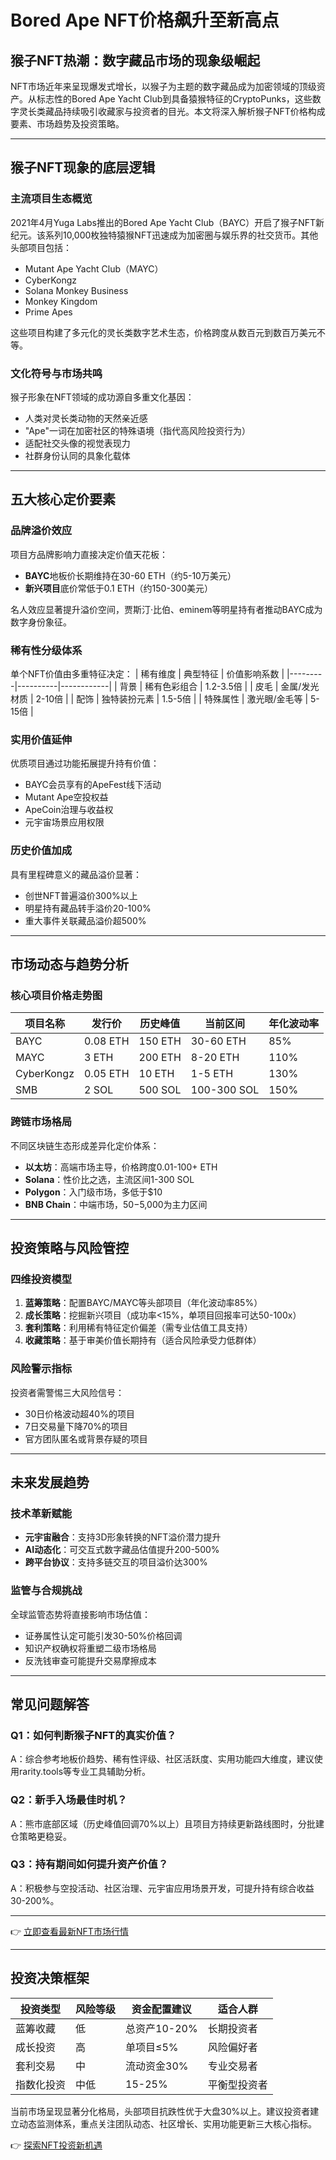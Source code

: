 # Bored Ape NFT价格飙升至新高点

## 猴子NFT热潮：数字藏品市场的现象级崛起

NFT市场近年来呈现爆发式增长，以猴子为主题的数字藏品成为加密领域的顶级资产。从标志性的Bored Ape Yacht Club到具备猿猴特征的CryptoPunks，这些数字灵长类藏品持续吸引收藏家与投资者的目光。本文将深入解析猴子NFT价格构成要素、市场趋势及投资策略。

---

## 猴子NFT现象的底层逻辑

### 主流项目生态概览
2021年4月Yuga Labs推出的Bored Ape Yacht Club（BAYC）开启了猴子NFT新纪元。该系列10,000枚独特猿猴NFT迅速成为加密圈与娱乐界的社交货币。其他头部项目包括：
- Mutant Ape Yacht Club（MAYC）
- CyberKongz
- Solana Monkey Business
- Monkey Kingdom
- Prime Apes

这些项目构建了多元化的灵长类数字艺术生态，价格跨度从数百元到数百万美元不等。

### 文化符号与市场共鸣
猴子形象在NFT领域的成功源自多重文化基因：
- 人类对灵长类动物的天然亲近感
- "Ape"一词在加密社区的特殊语境（指代高风险投资行为）
- 适配社交头像的视觉表现力
- 社群身份认同的具象化载体

---

## 五大核心定价要素

### 品牌溢价效应
项目方品牌影响力直接决定价值天花板：
- **BAYC**地板价长期维持在30-60 ETH（约5-10万美元）
- **新兴项目**底价常低于0.1 ETH（约150-300美元）

名人效应显著提升溢价空间，贾斯汀·比伯、eminem等明星持有者推动BAYC成为数字身份象征。

### 稀有性分级体系
单个NFT价值由多重特征决定：
| 稀有维度 | 典型特征 | 价值影响系数 |
|---------|----------|------------|
| 背景 | 稀有色彩组合 | 1.2-3.5倍 |
| 皮毛 | 金属/发光材质 | 2-10倍 |
| 配饰 | 独特装扮元素 | 1.5-5倍 |
| 特殊属性 | 激光眼/金毛等 | 5-15倍 |

### 实用价值延伸
优质项目通过功能拓展提升持有价值：
- BAYC会员享有的ApeFest线下活动
- Mutant Ape空投权益
- ApeCoin治理与收益权
- 元宇宙场景应用权限

### 历史价值加成
具有里程碑意义的藏品溢价显著：
- 创世NFT普遍溢价300%以上
- 明星持有藏品转手溢价20-100%
- 重大事件关联藏品溢价超500%

---

## 市场动态与趋势分析

### 核心项目价格走势图
| 项目名称 | 发行价 | 历史峰值 | 当前区间 | 年化波动率 |
|---------|--------|----------|----------|------------|
| BAYC | 0.08 ETH | 150 ETH | 30-60 ETH | 85% |
| MAYC | 3 ETH | 200 ETH | 8-20 ETH | 110% |
| CyberKongz | 0.05 ETH | 10 ETH | 1-5 ETH | 130% |
| SMB | 2 SOL | 500 SOL | 100-300 SOL | 150% |

### 跨链市场格局
不同区块链生态形成差异化定价体系：
- **以太坊**：高端市场主导，价格跨度0.01-100+ ETH
- **Solana**：性价比之选，主流区间1-300 SOL
- **Polygon**：入门级市场，多低于$10
- **BNB Chain**：中端市场，$50-$5,000为主力区间

---

## 投资策略与风险管控

### 四维投资模型
1. **蓝筹策略**：配置BAYC/MAYC等头部项目（年化波动率85%）
2. **成长策略**：挖掘新兴项目（成功率<15%，单项目回报率可达50-100x）
3. **套利策略**：利用稀有特征定价偏差（需专业估值工具支持）
4. **收藏策略**：基于审美价值长期持有（适合风险承受力低群体）

### 风险警示指标
投资者需警惕三大风险信号：
- 30日价格波动超40%的项目
- 7日交易量下降70%的项目
- 官方团队匿名或背景存疑的项目

---

## 未来发展趋势

### 技术革新赋能
- **元宇宙融合**：支持3D形象转换的NFT溢价潜力提升
- **AI动态化**：可交互式数字藏品估值提升200-500%
- **跨平台协议**：支持多链交互的项目溢价达300%

### 监管与合规挑战
全球监管态势将直接影响市场估值：
- 证券属性认定可能引发30-50%价格回调
- 知识产权确权将重塑二级市场格局
- 反洗钱审查可能提升交易摩擦成本

---

## 常见问题解答

### Q1：如何判断猴子NFT的真实价值？
A：综合参考地板价趋势、稀有性评级、社区活跃度、实用功能四大维度，建议使用rarity.tools等专业工具辅助分析。

### Q2：新手入场最佳时机？
A：熊市底部区域（历史峰值回调70%以上）且项目方持续更新路线图时，分批建仓策略更稳妥。

### Q3：持有期间如何提升资产价值？
A：积极参与空投活动、社区治理、元宇宙应用场景开发，可提升持有综合收益30-200%。

---

👉 [立即查看最新NFT市场行情](https://bit.ly/okx_welcome)

---

## 投资决策框架

| 投资类型 | 风险等级 | 资金配置建议 | 适合人群 |
|---------|----------|--------------|----------|
| 蓝筹收藏 | 低 | 总资产10-20% | 长期投资者 |
| 成长投资 | 高 | 单项目≤5% | 风险偏好者 |
| 套利交易 | 中 | 流动资金30% | 专业交易者 |
| 指数化投资 | 中低 | 15-25% | 平衡型投资者 |

当前市场呈现显著分化格局，头部项目抗跌性优于大盘30%以上。建议投资者建立动态监测体系，重点关注团队动态、社区增长、实用功能更新三大核心指标。

👉 [探索NFT投资新机遇](https://bit.ly/okx_welcome)